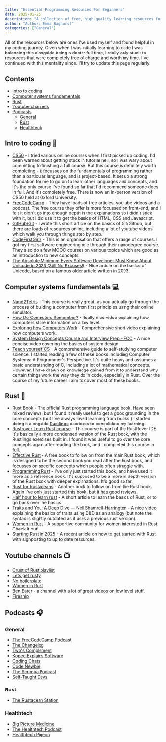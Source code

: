 ```yaml
---
title: "Essential Programming Resources For Beginners"
date: 2025-01-25
description: "A collection of free, high-quality learning resources for programming, computer systems, and Rust."
author: "Author: Emma Baghurst"
categories: ["General"]
---
```


All of the resources below are ones I've used myself and found helpful in my coding journey. Given when I was initially learning to code I was balancing this alongside being a doctor full time, I really only stuck to resources that were completely free of charge and worth my time. I've continued with this mentality since. I'll try to update this page regularly.

## Contents

- [Intro to coding](#intro-to-coding-)
- [Computer systems fundamentals](#computer-systems-fundamentals-)
- [Rust](#rust-)
- [Youtube channels](#youtube-channels-)
- [Podcasts](#podcasts-)
  - [General](#general)
  - [Rust](#rust-1)
  - [Healthtech](#healthtech)

## Intro to coding 🚀
- [CS50](https://cs50.harvard.edu/x/) - I tried various online courses when I first picked up coding. I'd been warned about getting stuck in tutorial hell, so I was wary about committing to finishing a full course. But this course is definitely worth completing - it focusses on the fundamentals of programming rather than a particular language, and is project-based. It set up a strong foundation for me to go on to learn other languages and concepts, and it's the only course I've found so far that I'd recommend someone does in full. And it's completely free. There is now an in-person version of CS50 held at Oxford University.
- [FreeCodeCamp](https://www.freecodecamp.org/) - They have loads of free articles, youtube videos and a podcast. The free course they offer is more focussed on front-end, and I felt it didn't go into enough depth in the explanations so I didn't stick with it, but I did use it to get the basics of HTML, CSS and Javascript.
- [GitHub/Git](https://github.com/docode-uk/stage-1-curriculum/blob/2-git-basics/git/git_basics.md) - I wrote this short article on the basics of Git/Github, but there are loads of resources online, including a lot of youtube videos which walk you through things step by step.
- [CodeFirstGirls](https://codefirstgirls.com/) - This is an organisation that offers a range of courses. I got my first software engineering role through their nanodegree course. They also do a few MOOC courses on various topics which are good as an introduction to new concepts.
- [The Absolute Minimum Every Software Developer Must Know About Unicode in 2023 (Still No Excuses!)](https://tonsky.me/blog/unicode/) - Nice article on the basics of Unicode, based on a famous older article written in 2003.

## Computer systems fundamentals 💻
- [Nand2Tetris](https://www.nand2tetris.org/) - This course is really great, as you actually go through the process of building a computer from first principles using their online simulator.
- [How Do Computers Remember?](https://youtu.be/I0-izyq6q5s?si=OCw7yyGoV6EaN0cY) - Really nice video explaining how computers store information on a low level.
- [Exploring how Computers Work](https://www.youtube.com/watch?v=QZwneRb-zqA) - Comprehensive short video explaining how computers work.
- [System Design Concepts Course and Interview Prep - FCC](https://youtu.be/F2FmTdLtb_4?si=TJWKUxjd_HlISWgR) - A nice concise video covering the basics of system design.
- [Teach yourself CS](https://teachyourselfcs.com/) - A comprehensive guide to self-studying computer science. I started reading a few of these books including Computer Systems: A Programmer's Perspective. It's quite heavy and assumes a basic understanding of C, including a lot of mathematical concepts. However, I have drawn on knowledge gained from it to understand why certain things work the way they do in code, especially in Rust. Over the course of my future career I aim to cover most of these books.

## Rust 🦀
- [Rust Book](https://doc.rust-lang.org/book/) - The official Rust programming language book. Have seen mixed reviews, but I found it really useful to get a good grounding in the core concepts (but I've always loved learning from books.) I started doing it alongside [Rustlings](https://github.com/rust-lang/rustlings) exericses to consolidate my learning.
- [Rustrover Learn Rust course](https://plugins.jetbrains.com/plugin/16631-learn-rust) - This course is part of the RustRover IDE. It's basically a more condensed version of the Rust book, with the Rustlings exercises built in. I found it was useful to go over the core concepts again after reading the book, and I completed this course in full.
- [Effective Rust](https://www.lurklurk.org/effective-rust/) - A free book to follow on from the main Rust book, which is designed to be the second book you read after the Rust book, and focusses on specific concepts which people often struggle with.
- [Programming Rust](https://www.oreilly.com/library/view/programming-rust-2nd/9781492052586/) - I've only just started this book, and have used it more as a reference book. It's supposed to be a more in depth version of the Rust book with deeper explanations. It's good so far.
- [Rust for Rustaceans](https://github.com/nrc/r4rs) - Another book to follow on from the Rust book. Again I've only just started this book, but it has good reviews.
- [Half hour to learn rust](https://fasterthanli.me/articles/a-half-hour-to-learn-rust) - A short article to learn the basics of Rust, or to go back over the basics.
- [Traits and You: A Deep Dive — Nell Shamrell-Harrington](https://www.youtube.com/watch?v=grU-4u0Okto) - A nice video explaining the basics of traits using D&D as an analogy (but note the syntax is slightly outdated as it uses a previous rust version).
- [Women in Rust](https://www.meetup.com/women-in-rust/) - A supportive community for women interested in Rust. Check it out!
- [Starting Rust in 2025](https://bentebent.github.io/posts/starting-rust-2025/) - A recent article on how to get started with Rust with signposting to up to date resources.

## Youtube channels 📺
- [Crust of Rust playlist](https://www.youtube.com/playlist?list=PLqbS7AVVErFiWDOAVrPt7aYmnuuOLYvOa)
- [Lets get rusty](https://www.youtube.com/@letsgetrusty)
- [No boilerplate](https://www.youtube.com/@NoBoilerplate)
- [Women in Rust](https://www.youtube.com/@WomenInRust)
- [Ben Eater](https://www.youtube.com/@BenEater) - a channel with a lot of great videos on low level stuff.
- [Fireship](https://www.youtube.com/@Fireship)

## Podcasts 🎧

### General
- [The FreeCodeCamp Podcast](https://open.spotify.com/show/4XKDKi1FwTbgn51nPuRDfZ?si=550f97cf80df4a64)
- [The Changelog](https://open.spotify.com/show/5bBki72YeKSLUqyD94qsuJ?si=fda4195e068f40ce)
- [Two's Complement](https://open.spotify.com/show/52irDllU36Y3mOBbBIxyNd?si=a439e1bb96ff41c2)
- [Kopec Explains Software](https://open.spotify.com/show/6pjmozMdj7K6oHPIjX9Ld3?si=0c5fac4a37a9482c)
- [Coding Chats](https://open.spotify.com/show/59GU7gzyK2RdIDVkhNS2nt?si=727d96677e2247be)
- [Code Newbie](https://open.spotify.com/show/2T2OwucPOy2uDG1CUsjIMB?si=923d407219d54312)
- [The Scrimba Podcast](https://open.spotify.com/show/1oJamVudy2v3oSJTejUyus?si=0e74772f8aa44356)
- [Self-Taught Devs](https://open.spotify.com/show/4g08UndVH5YfVQWsiXxs9o?si=4df6644f22184587)

### Rust
- [The Rustacean Station](https://open.spotify.com/show/4XKDKi1FwTbgn51nPuRDfZ?si=550f97cf80df4a64)

### Healthtech
- [Big Picture Medicine](https://open.spotify.com/show/5707RPmWOJkVZyUHNRSUfS?si=0c2ccfe20be0411f)
- [The Healthtech Podcast](https://open.spotify.com/show/4TH991deR5ZZLNAbJc14WW?si=67127ffd169b49c3)
- [Healthtech Pigeon](https://open.spotify.com/show/6EL8OyheupYtodanDbiI9g?si=e2fa2e0ff2f9415d)